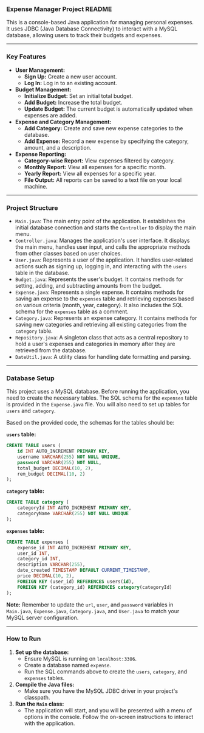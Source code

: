### Expense Manager Project README

This is a console-based Java application for managing personal expenses. It uses JDBC (Java Database Connectivity) to interact with a MySQL database, allowing users to track their budgets and expenses.

-----

### Key Features

  * **User Management:**
      * **Sign Up:** Create a new user account.
      * **Log In:** Log in to an existing account.
  * **Budget Management:**
      * **Initialize Budget:** Set an initial total budget.
      * **Add Budget:** Increase the total budget.
      * **Update Budget:** The current budget is automatically updated when expenses are added.
  * **Expense and Category Management:**
      * **Add Category:** Create and save new expense categories to the database.
      * **Add Expense:** Record a new expense by specifying the category, amount, and a description.
  * **Expense Reporting:**
      * **Category-wise Report:** View expenses filtered by category.
      * **Monthly Report:** View all expenses for a specific month.
      * **Yearly Report:** View all expenses for a specific year.
      * **File Output:** All reports can be saved to a text file on your local machine.

-----

### Project Structure

  * `Main.java`: The main entry point of the application. It establishes the initial database connection and starts the `Controller` to display the main menu.
  * `Controller.java`: Manages the application's user interface. It displays the main menu, handles user input, and calls the appropriate methods from other classes based on user choices.
  * `User.java`: Represents a user of the application. It handles user-related actions such as signing up, logging in, and interacting with the `users` table in the database.
  * `Budget.java`: Represents the user's budget. It contains methods for setting, adding, and subtracting amounts from the budget.
  * `Expense.java`: Represents a single expense. It contains methods for saving an expense to the `expenses` table and retrieving expenses based on various criteria (month, year, category). It also includes the SQL schema for the `expenses` table as a comment.
  * `Category.java`: Represents an expense category. It contains methods for saving new categories and retrieving all existing categories from the `category` table.
  * `Repository.java`: A singleton class that acts as a central repository to hold a user's expenses and categories in memory after they are retrieved from the database.
  * `DateUtil.java`: A utility class for handling date formatting and parsing.

-----

### Database Setup

This project uses a MySQL database. Before running the application, you need to create the necessary tables. The SQL schema for the `expenses` table is provided in the `Expense.java` file. You will also need to set up tables for `users` and `category`.

Based on the provided code, the schemas for the tables should be:

**`users` table:**

```sql
CREATE TABLE users (
    id INT AUTO_INCREMENT PRIMARY KEY,
    username VARCHAR(255) NOT NULL UNIQUE,
    password VARCHAR(255) NOT NULL,
    total_budget DECIMAL(10, 2),
    rem_budget DECIMAL(10, 2)
);
```

**`category` table:**

```sql
CREATE TABLE category (
    categoryId INT AUTO_INCREMENT PRIMARY KEY,
    categoryName VARCHAR(255) NOT NULL UNIQUE
);
```

**`expenses` table:**

```sql
CREATE TABLE expenses (
    expense_id INT AUTO_INCREMENT PRIMARY KEY,
    user_id INT,
    category_id INT,
    description VARCHAR(255),
    date_created TIMESTAMP DEFAULT CURRENT_TIMESTAMP,
    price DECIMAL(10, 2),
    FOREIGN KEY (user_id) REFERENCES users(id),
    FOREIGN KEY (category_id) REFERENCES category(categoryId)
);
```

**Note:** Remember to update the `url`, `user`, and `password` variables in `Main.java`, `Expense.java`, `Category.java`, and `User.java` to match your MySQL server configuration.

-----

### How to Run

1.  **Set up the database:**
      * Ensure MySQL is running on `localhost:3306`.
      * Create a database named `expense`.
      * Run the SQL commands above to create the `users`, `category`, and `expenses` tables.
2.  **Compile the Java files:**
      * Make sure you have the MySQL JDBC driver in your project's classpath.
3.  **Run the `Main` class:**
      * The application will start, and you will be presented with a menu of options in the console. Follow the on-screen instructions to interact with the application.
